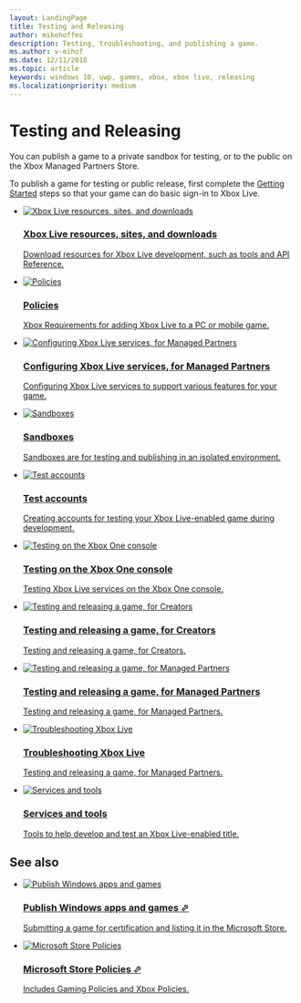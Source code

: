```yaml
---
layout: LandingPage
title: Testing and Releasing
author: mikehoffms
description: Testing, troubleshooting, and publishing a game.
ms.author: v-mihof
ms.date: 12/11/2018
ms.topic: article
keywords: windows 10, uwp, games, xbox, xbox live, releasing
ms.localizationpriority: medium
---
```


<!-- todo: 
Add icon name
Differentiate sentences for the two Policies cards
 -->

<h1>Testing and Releasing</h1>

<p>
  You can publish a game to a private sandbox for testing, or to the public on the Xbox Managed Partners Store.
</p>
<p>
  To publish a game for testing or public release, first complete the <a href="../get-started/index.md">Getting Started</a> steps so that your game can do basic sign-in to Xbox Live.
</p>

<ul class="cardsF panelContent cols cols2">
    <li>
        <a href="../xbox-live-resources.md">
            <div class="cardSize">
                <div class="cardPadding">
                    <div class="card">
                        <div class="cardImageOuter">
                            <div class="cardImage">
                                <img src="https://docs.microsoft.com/media/common/i_http.svg" alt="Xbox Live resources, sites, and downloads"/>
                            </div>
                        </div>
                        <div class="cardText">
                            <h3>Xbox Live resources, sites, and downloads</h3>
                            <p>Download resources for Xbox Live development, such as tools and API Reference.</p>
                        </div>
                    </div>
                </div>
            </div>
        </a>
    </li>
    <li>
        <a href="../policies/policies.md">
            <div class="cardSize">
                <div class="cardPadding">
                    <div class="card">
                        <div class="cardImageOuter">
                            <div class="cardImage">
                                <img src="https://docs.microsoft.com/media/common/i_policy.svg" alt="Policies"/>
                            </div>
                        </div>
                        <div class="cardText">
                            <h3>Policies</h3>
                            <p>Xbox Requirements for adding Xbox Live to a PC or mobile game.</p>
                        </div>
                    </div>
                </div>
            </div>
        </a>
    </li>
    <li>
        <a href="../configuring-xbox-live-services.md">
            <div class="cardSize">
                <div class="cardPadding">
                    <div class="card">
                        <div class="cardImageOuter">
                            <div class="cardImage">
                                <img src="https://docs.microsoft.com/media/common/i_config-tools.svg" alt="Configuring Xbox Live services, for Managed Partners"/>
                            </div>
                        </div>
                        <div class="cardText">
                            <h3>Configuring Xbox Live services, for Managed Partners</h3>
                            <p>Configuring Xbox Live services to support various features for your game.</p>
                        </div>
                    </div>
                </div>
            </div>
        </a>
    </li>
    <li>
        <a href="sandboxes/sandboxes.md">
            <div class="cardSize">
                <div class="cardPadding">
                    <div class="card">
                        <div class="cardImageOuter">
                            <div class="cardImage">
                                <img src="https://docs.microsoft.com/media/common/i_dashboard.svg" alt="Sandboxes"/>
                            </div>
                        </div>
                        <div class="cardText">
                            <h3>Sandboxes</h3>
                            <p>Sandboxes are for testing and publishing in an isolated environment.</p>
                        </div>
                    </div>
                </div>
            </div>
        </a>
    </li>
    <li>
        <a href="../test-accounts.md">
            <div class="cardSize">
                <div class="cardPadding">
                    <div class="card">
                        <div class="cardImageOuter">
                            <div class="cardImage">
                                <img src="https://docs.microsoft.com/media/common/i_continuous-testing.svg" alt="Test accounts"/>
                            </div>
                        </div>
                        <div class="cardText">
                            <h3>Test accounts</h3>
                            <p>Creating accounts for testing your Xbox Live-enabled game during development.</p>
                        </div>
                    </div>
                </div>
            </div>
        </a>
    </li>
    <li>
        <a href="../testing-on-console.md">
            <div class="cardSize">
                <div class="cardPadding">
                    <div class="card">
                        <div class="cardImageOuter">
                            <div class="cardImage">
                                <img src="https://docs.microsoft.com/media/common/i_continuous-testing.svg" alt="Testing on the Xbox One console"/>
                            </div>
                        </div>
                        <div class="cardText">
                            <h3>Testing on the Xbox One console</h3>
                            <p>Testing Xbox Live services on the Xbox One console.</p>
                        </div>
                    </div>
                </div>
            </div>
        </a>
    </li>
    <li>
        <a href="creators/index.md">
            <div class="cardSize">
                <div class="cardPadding">
                    <div class="card">
                        <div class="cardImageOuter">
                            <div class="cardImage">
                                <img src="https://docs.microsoft.com/media/common/i_config-tools.svg" alt="Testing and releasing a game, for Creators"/>
                            </div>
                        </div>
                        <div class="cardText">
                            <h3>Testing and releasing a game, for Creators</h3>
                            <p>Testing and releasing a game, for Creators.</p>
                        </div>
                    </div>
                </div>
            </div>
        </a>
    </li>
    <li>
        <a href="managed/index.md">
            <div class="cardSize">
                <div class="cardPadding">
                    <div class="card">
                        <div class="cardImageOuter">
                            <div class="cardImage">
                                <img src="https://docs.microsoft.com/media/common/i_config-tools.svg" alt="Testing and releasing a game, for Managed Partners"/>
                            </div>
                        </div>
                        <div class="cardText">
                            <h3>Testing and releasing a game, for Managed Partners</h3>
                            <p>Testing and releasing a game, for Managed Partners.</p>
                        </div>
                    </div>
                </div>
            </div>
        </a>
    </li>
    <li>
        <a href="../using-xbox-live/troubleshooting/troubleshooting.md">
            <div class="cardSize">
                <div class="cardPadding">
                    <div class="card">
                        <div class="cardImageOuter">
                            <div class="cardImage">
                                <img src="https://docs.microsoft.com/media/common/i_bug.svg" alt="Troubleshooting Xbox Live"/>
                            </div>
                        </div>
                        <div class="cardText">
                            <h3>Troubleshooting Xbox Live</h3>
                            <p>Testing and releasing a game, for Managed Partners.</p>
                        </div>
                    </div>
                </div>
            </div>
        </a>
    </li>
    <li>
        <a href="../tools/development-tools-for-xbox-live.md">
            <div class="cardSize">
                <div class="cardPadding">
                    <div class="card">
                        <div class="cardImageOuter">
                            <div class="cardImage">
                                <img src="https://docs.microsoft.com/media/common/i_tools.svg" alt="Services and tools"/>
                            </div>
                        </div>
                        <div class="cardText">
                            <h3>Services and tools</h3>
                            <p>Tools to help develop and test an Xbox Live-enabled title.</p>
                        </div>
                    </div>
                </div>
            </div>
        </a>
    </li>
</ul>


<h2>See also</h2>

<ul class="cardsF panelContent cols cols2">
    <li>
        <a href="https://docs.microsoft.com/windows/uwp/publish/" target="_blank">
            <div class="cardSize">
                <div class="cardPadding">
                    <div class="card">
                        <div class="cardImageOuter">
                            <div class="cardImage">
                                <img src="https://docs.microsoft.com/media/common/i_extend.svg" alt="Publish Windows apps and games"/>
                            </div>
                        </div>
                        <div class="cardText">
                            <h3>Publish Windows apps and games &#11008;</h3>
                            <p>Submitting a game for certification and listing it in the Microsoft Store.</p>
                        </div>
                    </div>
                </div>
            </div>
        </a>
    </li>
    <li>
        <a href="https://docs.microsoft.com/legal/windows/agreements/store-policies" target="_blank">
            <div class="cardSize">
                <div class="cardPadding">
                    <div class="card">
                        <div class="cardImageOuter">
                            <div class="cardImage">
                                <img src="https://docs.microsoft.com/media/common/i_policy.svg" alt="Microsoft Store Policies"/>
                            </div>
                        </div>
                        <div class="cardText">
                            <h3>Microsoft Store Policies &#11008;</h3>
                            <p>Includes Gaming Policies and Xbox Policies.</p>
                        </div>
                    </div>
                </div>
            </div>
        </a>
    </li>
</ul>
